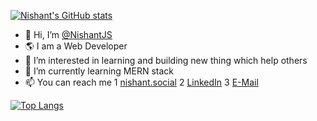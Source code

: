 [![Nishant's GitHub stats](https://github-readme-stats.vercel.app/api?username=NishantJS&hide=contribs,stars&count_private=true&show_icons=true&theme=radical)](https://github.com/anuraghazra/github-readme-stats)


- 👋 Hi, I’m [@NishantJS](https://github.com/NishantJS/)
- 🌎 I am a Web Developer
- 👀 I’m interested in learning and building new thing which help others
- 🌱 I’m currently learning MERN stack
- 📫 You can reach me 
  1 [nishant.social](https://nishant.social)
  2 [LinkedIn](https://www.linkedin.com/in/nishant-chorge/)
  3 [E-Mail](mailto:nishantchorge79@gmail.com)
  
  
[![Top Langs](https://github-readme-stats.vercel.app/api/top-langs/?username=NishantJS&theme=radical&layout=compact)](https://github.com/anuraghazra/github-readme-stats)
